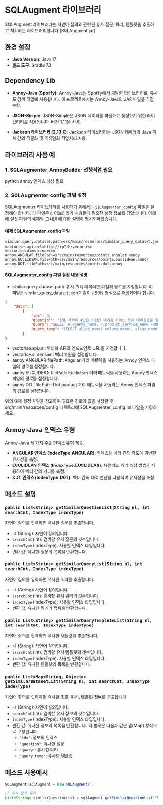 # SQLAugment 라이브러리

SQLAugment 라이브러리는 자연어 질의와 관련된 유사 질문, 쿼리, 템플릿을 추출하고 처리하는 라이브러리입니다.(SQLAugment.jar)

## 환경 설정

- **Java Version**: Java 17
- **빌드 도구**: Gradle 7.3

## Dependency Lib

- **Annoy-Java (Spotify)**: Annoy-Java는 Spotify에서 개발한 라이브러리로, 유사도 검색 작업에 사용됩니다. 이 프로젝트에서는 Annoy-Java의 JAR 파일을 직접 포함.

- **JSON-Simple**: JSON-Simple은 JSON 데이터를 파싱하고 생성하기 위한 라이브러리로 사용됩니다. 버전 1.1.1을 사용.

- **Jackson 라이브러리 (2.13.0)**: Jackson 라이브러리는 JSON 데이터와 Java 객체 간의 직렬화 및 역직렬화 작업처리 사용.


## 라이브러리 사용 예
### 1. SQLAugmenter_AnnoyBuilder 선행작업 필요
python annoy 인덱스 생성 필요

### 2. SQLAugmenter_config 파일 설정

SQLAugmenter 라이브러리를 사용하기 위해서는 `SQLAugmenter_config` 파일을 설정해야 합니다.
이 파일은 라이브러리가 사용될때 필요한 설정 정보를 담았습니다.
아래에 설정 파일의 예제와 그 내용에 대한 설명이 명시되어있습니다.

#### 예제 SQLAugmenter_config 파일

```properties
similar.query.dataset.path=src/main/resources/similar_query_dataset.json
vectorise.api.url=http://ip주소/vectorise
vectorise.dimension=768
annoy.ANGULAR.filePath=src/main/resources/points.angular.annoy
annoy.EUCLIDEAN.filePath=src/main/resources/points.euclidean.annoy
annoy.DOT.filePath=src/main/resources/points.dot.annoy
```
#### SQLAugmenter_config 파일 설정 내용 설명

- similar.query.dataset.path: 유사 쿼리 데이터셋 파일의 경로를 지정합니다. 
이 파일은 similar_query_dataset.json과 같이 JSON 형식으로 저장되어야 합니다.
```json
{
    "data": [
        {
            "idx": 0,
            "question": "상품 가격이 4만원 이상인 대리점 서비스 명과 대리점명을 알려줄래요?",
            "query": "SELECT A.agency_name, P.product_service_name FROM Product_Service P INNER JOIN Agency A ON P.agency_id = A.agency_id WHERE P.price >= 40000;",
            "query_temp": "SELECT alias_name2.column_name1, alias_name1.column_name2 FROM table_name1 alias_name1 INNER JOIN Agency alias_name2 ON alias_name1.column_name3 = alias_name2.column_name3 WHERE alias_name1.column_name4 >= value1;"
        }
}
```
- vectorise.api.url: 벡터화 API의 엔드포인트 URL을 지정합니다.
- vectorise.dimension: 벡터 차원을 설정합니다.
- annoy.ANGULAR.filePath: Angular 거리 메트릭을 사용하는 Annoy 인덱스 파일의 경로를 설정합니다.
- annoy.EUCLIDEAN.filePath: Euclidean 거리 메트릭을 사용하는 Annoy 인덱스 파일의 경로를 설정합니다.
- annoy.DOT.filePath: Dot product 거리 메트릭을 사용하는 Annoy 인덱스 파일의 경로를 설정합니다.

위의 예제 설정 파일을 참고하여 필요한 경로와 값을 설정한 후 src/main/resources/config 디렉토리에 
SQLAugmenter_config.ini 파일을 저장하세요. 

## Annoy-Java 인덱스 유형

Annoy-Java 세 가지 주요 인덱스 유형 제공.

- **ANGULAR 인덱스 (IndexType.ANGULAR)**: 인덱스는 벡터 간의 각도에 기반한 유사성을 측정.
- **EUCLIDEAN 인덱스 (IndexType.EUCLIDEAN)**: 유클리드 거리 측정 방법을 사용하여 벡터 간의 거리를 측정.
- **DOT 인덱스 (IndexType.DOT)**: 벡터 간의 내적 연산을 사용하여 유사성을 측정.

## 메소드 설명

### `public List<String> getSimilarQuestionList(String nl, int searchCnt, IndexType indexType)`

자연어 질의를 입력하면 유사한 질문을 추출합니다.

- `nl` (String): 자연어 질의입니다.
- `searchCnt` (int): 검색할 유사 질문의 갯수입니다.
- `indexType` (IndexType): 사용할 인덱스 타입입니다.
- 반환 값: 유사한 질문의 목록을 반환합니다.

### `public List<String> getSimilarQueryList(String nl, int searchCnt, IndexType indexType)`

자연어 질의를 입력하면 유사한 쿼리를 추출합니다.

- `nl` (String): 자연어 질의입니다.
- `searchCnt` (int): 검색할 유사 쿼리의 갯수입니다.
- `indexType` (IndexType): 사용할 인덱스 타입입니다.
- 반환 값: 유사한 쿼리의 목록을 반환합니다.

### `public List<String> getSimilarQueryTempleteList(String nl, int searchCnt, IndexType indexType)`

자연어 질의를 입력하면 유사한 템플릿을 추출합니다.

- `nl` (String): 자연어 질의입니다.
- `searchCnt` (int): 검색할 유사 템플릿의 갯수입니다.
- `indexType` (IndexType): 사용할 인덱스 타입입니다.
- 반환 값: 유사한 템플릿의 목록을 반환합니다.

### `public List<Map<String, Object>> getSimilarDatasetList(String nl, int searchCnt, IndexType indexType)`

자연어 질의를 입력하면 유사한 질문, 쿼리, 템플릿 정보를 추출합니다.

- `nl` (String): 자연어 질의입니다.
- `searchCnt` (int): 검색할 유사 정보의 갯수입니다.
- `indexType` (IndexType): 사용할 인덱스 타입입니다.
- 반환 값: 유사한 정보의 목록을 반환합니다. 각 항목은 다음과 같은 맵(Map) 형식으로 구성됩니다.
  - `"idx"`: 정보의 인덱스
  - `"question"`: 유사한 질문
  - `"query"`: 유사한 쿼리
  - `"query_temp"`: 유사한 템플릿


## 메소드 사용예시
```java
SQLAugment sqlAugment = new SQLAugment();
		
// 유사 질의 출력 
List<String> similarQuestionList = sqlAugment.getSimilarQuestionList("대리점 별로 상품 서비스를 알아야합니다.", 3, IndexType.DOT);
		
```


